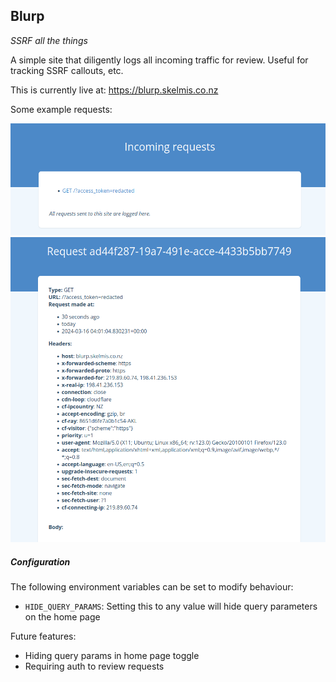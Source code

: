 Blurp
---

*SSRF all the things*

A simple site that diligently logs all incoming traffic for review. Useful for tracking SSRF callouts, etc.

This is currently live at: https://blurp.skelmis.co.nz

Some example requests:

![img.png](images/img.png)
![img_1.png](images/img_1.png)

##### Configuration

The following environment variables can be set to modify behaviour:
- `HIDE_QUERY_PARAMS`: Setting this to any value will hide query parameters on the home page

Future features:
- Hiding query params in home page toggle
- Requiring auth to review requests
